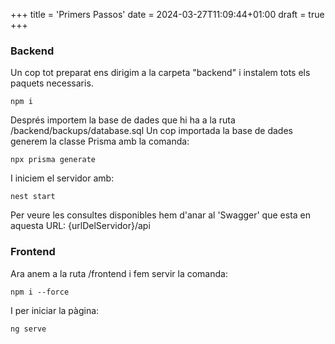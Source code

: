 +++
title = 'Primers Passos'
date = 2024-03-27T11:09:44+01:00
draft = true
+++

### Backend

Un cop tot preparat ens dirigim a la carpeta "backend" i instalem tots els paquets necessaris.

```console
npm i
```

Després importem la base de dades que hi ha a la ruta /backend/backups/database.sql
Un cop importada la base de dades generem la classe Prisma amb la comanda:

```console
npx prisma generate
```

I iniciem el servidor amb: 
```console
nest start
```

Per veure les consultes disponibles hem d'anar al 'Swagger' que esta en aquesta URL:
{urlDelServidor}/api

### Frontend
Ara anem a la ruta /frontend i fem servir la comanda:

```console
npm i --force
```

I per iniciar la pàgina:
```console
ng serve
```